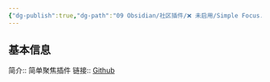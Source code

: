 ```yaml
---
{"dg-publish":true,"dg-path":"09 Obsidian/社区插件/❌ 未启用/Simple Focus.md","permalink":"/09 Obsidian/社区插件/❌ 未启用/Simple Focus/","noteIcon":"dg-note-icon","created":"2025-07-31","updated":"2025-07-31"}
---
```



## 基本信息

简介:: 简单聚焦插件
链接:: [Github](https://github.com/linqing24/obsidian-simple-focus)